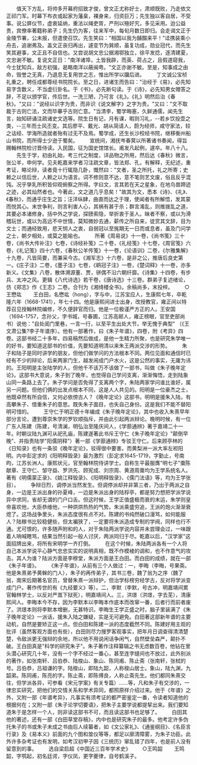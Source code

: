 <!-- { "loadSidebar": true } -->
　　值天下方乱，将帅多开幕府招致才俊，曾文正尤称好士，肃顺既败，乃走依文正祁门军。时幕下布衣或起家为藩臬，裸身来，归资巨万；先生独以客自居，不受事。说公屏仪节，虚衷延纳，重法以绳吏胥，严刑以殛好宄，多见采用。迨公益贵，宾僚率著籍称弟子；先生仍为客，往来军中，每旬月数日即归。会走谒文正于金陵节署，公未报，但遣使召饮。先生笑曰："相国以我为餔餟来平！"迳携装乘小舟去，追谢弗及。盖文正丧归再出，遽变节为巽顺，虽复功成，勋业冠代，而先生笑其避事，文正且不自信也。又尝说胡文忠公据湘鄂独立，徐平发捻，逐清建夏，文忠谢不敏。复说文正日："南洋诸埠，土皆我辟，而英、荷占之，且假道窥我，今士犹知兵，敌方初强，曷略南洋以蔽闽粤。"文正亦谢不敏。至是，知事成之由命，毁誉之无真，乃退息无复用世之志，惟出所学以牖后进。
　　丁文诚公宝桢礼重之，聘任成都尊经书院院长。至之日，进诸生而告曰："治经于《易》，必先知易字含数义，不当虚衍卦名。于《书》，必先断句读。于《诗》，必先知男女赠答之辞，不足以颁学官，传后世。一洗三陋，乃可言《礼》。《礼》明然后治《春秋》。"又曰："说经以识字为贵，而非识《说文解字》之字为贵。"又曰："文不取裁于古则亡法，文而毕摹乎古则亡意。"当清李，蜀学晦塞，久鲜通儒，闻先生言，始知研诵注疏诸史文选等。院生日有记，月有课，暇则习礼，--若乡饮投壶之类，--三年而士风丕变。其后廖平、戴光、胡从简请人，蔚为经师，咸守家法，较之诂经、学海所造就者殆有过无不及焉。蜀学成，还生长沙校经书院，继移衡州船山书院，而所得士少逊于蜀矣。
　　宣统间，湘抚岑春蓂以所著诸书奏闻，得旨赐翰林院检讨晋侍读。入民国，征为国史馆馆长。甫发凡起例，遽卒。年八十八。
　　先生于学，初由礼始，考三代之制度，详品物之所用，然后达《春秋》微言，张公羊，申何学。见夫乾嘉来学者习注疏文章，皆法郑、孔，有解释，无纪述，重考证，略论辩，读者竟十行辄隐几卧，慨然曰："文者，圣之所托，礼之所寄；史赖之以信后世，人赖之以为语言。词不修则意不达，意不笔则艺文废，俗且反乎混饨。况乎孳乳所积皆仰观俯察之所得。字曰文，言其若在天之星象，在地鸟兽蹄迹之迹，必其灿然者也。今著此，文之道几乎息矣！"故其为文，悉本《诗》、《礼》、《春秋》，而通乎庄生之旨；汪洋纵肆，曲直而达之于理，使闻者有所解悟，发其蒙而悦其心。末世争利，则言利害人心，其祸有甚于杀；群言淆乱，则推拨乱之道，其要必本诸修身。括中外之学说，探赜索隐，举折衷于圣人。昧者不察，或以为滑稽玩世，或以为高远不中世情，莫知微妙去通，薪传之所自来，徒赏其文辞，目为文士；而通经致用，悲天悯人之衷，自弱冠以至旄期无一日而或息者，虽及门问学之士，朝夕相处，或莫之能喻也。
　　所著《周易说》十一卷，《尚书笺》三十卷，《尚书大传补注》七卷，《诗经补笺》二十卷，《礼经笺》十七卷，《周官笺》六卷，《礼记笺》四十六卷，《春秋公羊传笺》十一卷，《论语训》二卷，《尔雅集解》十九卷，凡皆简要，而兼采今古。《湘军志》十六卷，是非之公，推唐后良史第一。《庄子注》二卷，《墨子注》七卷，《鹖冠子注》一卷，《楚词释》十一卷，亦多新义。《文集》八卷，散体溯源董、贾，骈偶不沿六朝纤靡。《诗集》十四卷，有步兵、太冲之风。更辑《八代诗选》若干卷，《唐诗选》十三卷。群弟子复述绪论，仿《郑志》作《王志》二卷。合刊为《湘绮楼全书》。余稿尚多，末投梓。
　　○王懋竑
　　王白田，名懋竑（hong），字与中，江苏宝应人，生康熙七年，卒乾隆六年（1668-1741），年七十四。他是康熙间进士出身，改授教官，雍正间以特荐召见授翰林院编修，不久便辞官而归。他是一位极谨严方正的人。王安国（1694-1757，念孙父，字书城，号春圃，江苏高邮人，雍正榜眼，官至吏部尚书）说他："自处闺门里巷，一言一行，以至平生出处大节，举无愧于典型" （《王文肃公集?李子年谱序）。他有一部著作，曰《朱子年谱》，四卷，附《考异》四卷。这部书经二十多年，四易稿然后做成，是他一生精力所聚，也是研究朱学唯一的好书，要知道这部书的价值，先要知道明清以来朱王两派交涉的形势。
　　朱子和陆子是同时讲学的朋友，但他们做学问的方法根本不同。两位见面和通信时已经有不少的辩论，后来两家门生，越发闹成门户水火，这是公然的事实，无庸为讳的。王阳明是主张陆学的人，但他千不该万不该做了一部书，叫做《朱子晚年定论》。这部书大意说，朱子到了晚年，也觉得自己学问支离，渐渐悔悟，走到陆象山同一条路上去了。朱子学问是否免得了支离两个字，朱陆两家学问谁比谁好，属另一问题。但他们俩的出发点根本不同，这是人人共见的。阳明是一位豪杰之士，他既卓然有所自信，又何必依傍古人？《晚年定论》这部书，明明是援朱入陆，有高攀朱子、借重朱子的意思。既失朱子面目，也失自己身份。这是我们不能不替阳明可惜的。
　　王守仁于明正德十年编成《朱子晚年定论》，其中也收入朱熹早年部分言论，遭到尊崇朱学的罗钦顺指斥，并由此引起两派辩论。晚明时候，有一位广东人陈建（陈建，号清澜，明弘治至隆庆间人，《学蔀通辨》著于嘉靖二十一年。时朝议陆九渊可从祀孔庙，陈建遂著此书斥王守仁《朱子晚年定论》"颠倒早晚"、并指责陆学"阳儒阴释"）著一部《学蔀通辨》专驳王守仁。后来顾亭林的《日知录》也有一条驳《晚年定论》，驳得很中要害。而黄梨洲一派大率左袒阳明。内中彭定求的《阳明释毁录》最为激烈（彭定求1645-1719，字勤止，号南昀，江苏长洲人。康熙状元，官至翰林院侍讲学士。自称生平最服膺"明七子"棗陈献章、王守仁、邹守益、罗洪先、顾宪成、刘宗周、黄道周棗均为王学系统名人。著有《明儒蒙正录》、《姚江释毁录》、《阳明释毁录》、《儒门法语》等，均为王学张目）。
　　争辩日烈，调停派当然发生。但调停派却并非第三者，乃出于两派之自身，一边是王派出身的孙夏峰，一边是朱派出身的陆桴亭，都是努力想把学派学说异中求同，省却无谓的门户口舌。但这时候，王学正值盛极而衰的末运，朱学则皇帝喜欢他，大臣恭维他，一种烘烘热热的气势。朱派乘盛穷追，王派的炮火渐渐衰熄了。这场战争里头，朱派态度很有点不对。陈建的书纯然破口漫骂，如何能服人？陆稼书比较稳健些，但太褊狭了，一定要将朱派造成专制的学阀，同样也行不通。尤可恨的，许多随声附和的人，对于朱陆两派学说内容并未尝理会过，一味跟着人呐喊瞎骂，结果当然引起一般人讨厌，两派同归于尽。乾嘉以后，"汉学家"这面招牌出来，将所有宋明学一齐打倒。
　　在这个时候，朱陆两派各有一个人将自己本派学说平心静气忠忠实实的说明真相，既不作模棱的调和，也不作意气的攻击。其人为谁？陆派方面是李穆堂，朱派方面是王白田。而白田的成绩，就在一部《朱子年谱》。
　　《朱子年谱》，从前有三个人做过：一，李晦（李晦，号果斋。他是朱熹弟予黄榦的门人），朱子的再传弟子，其书三卷，魏了翁为之序（魏了翁，南宋后期著名官员，曾替朱熹一派辩护，但治学标榜穷经学古，反对将学派变成门户。著作传世的有《九经要义》等）。二，李默（李默，号古冲，明嘉靖间累官翰林学士，以反对严嵩下狱死），明嘉靖间人。三，洪璟（洪璟，字去芜），清康熙间人。李晦本今不存，因为李默本以李晦本作底本而改窜一番，后者行而前者废了。洪璟本则将李默本增删，无甚特识。李晦生王学正盛之时，脑子里装满了《朱子晚年定论》一派话，援朱入陆之嫌疑，实是无可避免。白田著这部新年谱的主要动机，自然是要矫正这一点。但白田和陈建一派的态度截然不同。陈建好用主观的批评（虽然客观方面也有些），白田则尽力搜罗客观事实，把年月日调查得清清楚楚，令敌派更无强辩的余地，所以他不用说闲话争闲气，自然壁垒森严，颠扑不破。王白田真是"科学的研究朱子"。朱子著作注释纂辑之书无虑数百卷，他钻在里头潜心研究几十年，没有一个字不经过一番心，甚至连字缝间也不放过，此外别派的著作，如张南轩、吕伯恭、陆梭山、象山、陈同甫、陈止斋（张南轩，张栻的号。吕伯恭，吕祖谦的字。陆梭山，即陆九韶，人称梭山居士。象山，陆九渊，九韶弟。陈同甫，陈亮的字。陈止斋，即陈傅良，人称止斋先生。他们都同朱熹交往，但学派各异，可参看《宋元学案》有关专篇）......等，凡和朱子有交涉的，一律忠实研究，把他们的交情关系和学术异同，都照原样介绍过来。他于《年谱》之外，又附一部《年谱考异》，凡事实有须考证的都严密鉴定一番，令读者知道他的根据何在；又附一部《朱子论学切要语》，把朱子主要学说都提挈出来。我们要知道朱于是怎样一个人，则非读这部书不可，而且读这部书也足够了。
　　白田其他的著述，还有一部《白田草堂存稿》，内中也是研究朱子的最多。他考定许多伪托朱子的书或朱子未成之书由后人续纂者，如《文公家礼》、《通鉴纲目》、《名臣言行录》及《易本义》前面的九个图和筮仪等等，都足以廓清障雾，为朱子功臣。此外许多杂考证也有发明，如考汉初甲子因《三统历》窜乱错了四年，也是前人没有留意到的事。
　　选自梁启超《中国近三百年学术史》
　　○王鸣韶
　　王鸣韶，字鹗起，初名廷谔，字仪凤，更字夔律，自号鹤溪子。
